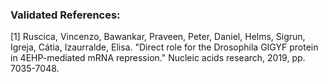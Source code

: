 ### Validated References: 
[1] Ruscica, Vincenzo, Bawankar, Praveen, Peter, Daniel, Helms, Sigrun, Igreja, Cátia, Izaurralde, Elisa. "Direct role for the Drosophila GIGYF protein in 4EHP-mediated mRNA repression." Nucleic acids research, 2019, pp. 7035-7048.
